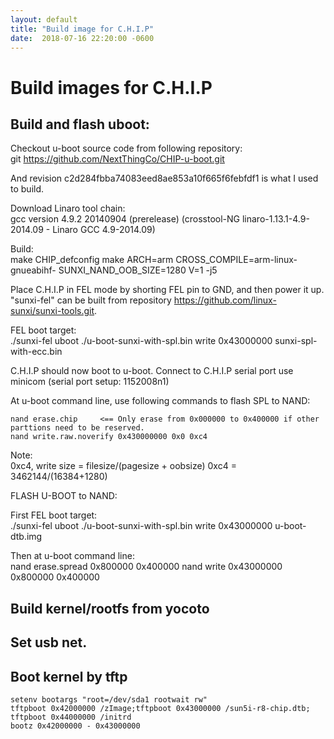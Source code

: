 ```yaml
---
layout: default
title: "Build image for C.H.I.P"
date:  2018-07-16 22:20:00 -0600
---
```

# Build images for C.H.I.P

## Build and flash uboot:

Checkout u-boot source code from following repository:  
git https://github.com/NextThingCo/CHIP-u-boot.git  

And revision c2d284fbba74083eed8ae853a10f665f6febfdf1 is what I used to build.

Download Linaro tool chain:  
gcc version 4.9.2 20140904 (prerelease) (crosstool-NG linaro-1.13.1-4.9-2014.09 - Linaro GCC 4.9-2014.09)

Build:  
    make CHIP_defconfig
    make ARCH=arm CROSS_COMPILE=arm-linux-gnueabihf- SUNXI_NAND_OOB_SIZE=1280 V=1  -j5

Place C.H.I.P in FEL mode by shorting FEL pin to GND, and then power it up. "sunxi-fel" can be built from repository https://github.com/linux-sunxi/sunxi-tools.git.

FEL boot target:  
    ./sunxi-fel uboot ./u-boot-sunxi-with-spl.bin write 0x43000000 sunxi-spl-with-ecc.bin


C.H.I.P should now boot to u-boot. Connect to C.H.I.P serial port use minicom (serial port setup: 1152008n1)

At u-boot command line, use following commands to flash SPL to NAND:

    nand erase.chip     <== Only erase from 0x000000 to 0x400000 if other parttions need to be reserved.
    nand write.raw.noverify 0x430000000 0x0 0xc4

Note:  
    0xc4, write size = filesize/(pagesize + oobsize)     0xc4 = 3462144/(16384+1280)

FLASH U-BOOT to NAND:

First FEL boot target:  
    ./sunxi-fel uboot ./u-boot-sunxi-with-spl.bin write 0x43000000 u-boot-dtb.img

Then at u-boot command line:  
    nand erase.spread 0x800000 0x400000
    nand write 0x43000000 0x800000 0x400000

## Build kernel/rootfs from yocoto

## Set usb net.

## Boot kernel by tftp
    setenv bootargs "root=/dev/sda1 rootwait rw"
    tftpboot 0x42000000 /zImage;tftpboot 0x43000000 /sun5i-r8-chip.dtb; tftpboot 0x44000000 /initrd
    bootz 0x42000000 - 0x43000000

